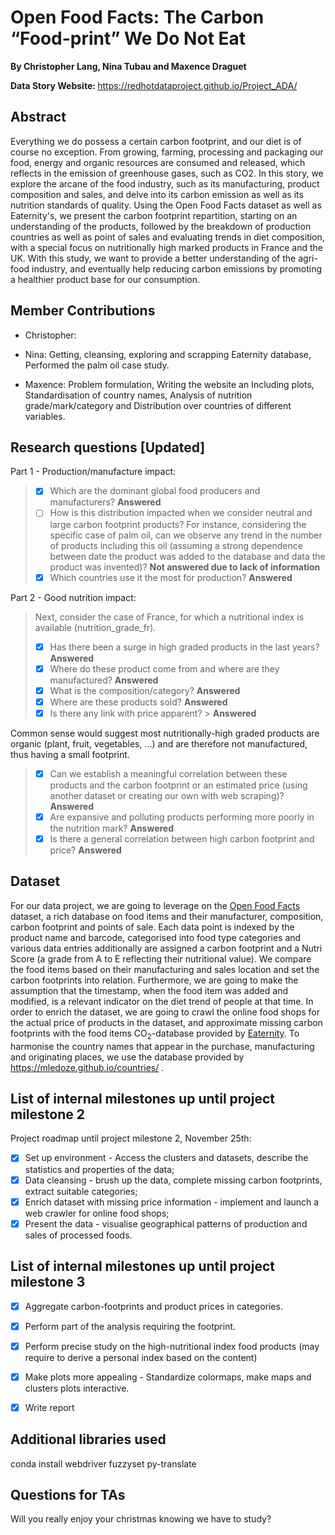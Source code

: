 # Open Food Facts: The Carbon “Food-print” We Do Not Eat
<b> By Christopher Lang, Nina Tubau and Maxence Draguet </b> 

<b> Data Story Website: </b>https://redhotdataproject.github.io/Project_ADA/

## Abstract

Everything we do possess a certain carbon footprint, and our diet is of course no exception. From growing, farming, processing and packaging our food, energy and organic resources are consumed and released, which reflects in the emission of greenhouse gases, such as CO2. In this story, we explore the arcane of the food industry, such as its manufacturing, product composition and sales, and delve into its carbon emission as well as its nutrition standards of quality. Using the Open Food Facts dataset as well as Eaternity's, we present the carbon footprint repartition, starting on an understanding of the products, followed by the breakdown of production countries as well as point of sales and evaluating trends in diet composition, with a special focus on nutritionally high marked products in France and the UK. With this study, we want to provide a better understanding of the agri-food industry, and eventually help reducing carbon emissions by promoting a healthier product base for our consumption.

## Member Contributions

- Christopher:

- Nina: Getting, cleansing, exploring and scrapping Eaternity database, Performed the palm oil case study.

- Maxence: Problem formulation, Writing the website an Including plots, Standardisation of country names, Analysis of nutrition grade/mark/category and Distribution over countries of different variables. 

## Research questions [Updated]
Part 1 - Production/manufacture impact:
> - [x] Which are the dominant global food producers and manufacturers? <b>Answered</b>
> - [ ] How is this distribution impacted when we consider neutral and large carbon footprint products? For instance, considering the specific case of palm oil, can we observe any trend in the number of products including this oil (assuming a strong dependence between date the product was added to the database and data the product was invented)?  <b>Not answered due to lack of information</b>
> - [x] Which countries use it the most for production? <b>Answered</b>


Part 2 - Good nutrition impact:
> Next, consider the case of France, for which a nutritional index is available (nutrition_grade_fr). 
> - [x] Has there been a surge in high graded products in the last years? <b>Answered</b>
> - [x] Where do these product come from and where are they manufactured? <b>Answered</b>
> - [x] What is the composition/category? <b>Answered</b>
> - [x] Where are these products sold? <b>Answered</b>
> - [x] Is there any link with price apparent? > <b>Answered</b>

Common sense would suggest most nutritionally-high graded products are organic (plant, fruit, vegetables, …) and are therefore not manufactured, thus having a small footprint. 

> - [x] Can we establish a meaningful correlation between these products and the carbon footprint or an estimated price (using another dataset or creating our own with web scraping)? <b>Answered</b>
> - [x] Are expansive and polluting products performing more poorly in the nutrition mark? <b>Answered</b>
> - [x] Is there a general correlation between high carbon footprint and price? <b>Answered</b>

## Dataset

For our data project, we are going to leverage on the [Open Food Facts](https://world.openfoodfacts.org/) dataset, a rich database on food items and their manufacturer, composition, carbon footprint and points of sale. Each data point is indexed by the product name and barcode, categorised into food type categories and various data entries additionally are assigned a carbon footprint and a Nutri Score (a grade from A to E reflecting their nutritional value).
We compare the food items based on their manufacturing and sales location and set the carbon footprints into relation. Furthermore, we are going to make the assumption that the timestamp, when the food item was added and modified, is a relevant indicator on the diet trend of people at that time. 
In order to enrich the dataset, we are going to crawl the online food shops for the actual price of products in the dataset, and approximate missing carbon footprints with the food items CO<sub>2</sub>-database provided by [Eaternity](http://www.eaternity.org/foodprint/database?fbclid=IwAR2OF0hWBCky6sBc79pzHo2QXKPUMJpDk-it2etXbGH-HbD1cje0Qd-EYPI). To harmonise the country names that appear in the purchase, manufacturing and originating places, we use the database provided by https://mledoze.github.io/countries/ . 

## List of internal milestones up until project milestone 2

Project roadmap until project milestone 2, November 25th:
- [x] Set up environment - Access the clusters and datasets, describe the statistics and properties of the data; 
- [x] Data cleansing - brush up the data, complete missing carbon footprints, extract suitable categories;
- [x] Enrich dataset with missing price information - implement and launch a web crawler for online food shops;
- [x] Present the data - visualise geographical patterns of production and sales of processed foods. 

## List of internal milestones up until project milestone 3
- [x] Aggregate carbon-footprints and product prices in categories.
- [x] Perform part of the analysis requiring the footprint.
- [x] Perform precise study on the high-nutritional index food products (may require to derive a personal index based on the content)
- [x] Make plots more appealing - Standardize colormaps, make maps and clusters plots interactive.
- [x] Write report


## Additional libraries used
conda install webdriver fuzzyset py-translate 


## Questions for TAs
Will you really enjoy your christmas knowing we have to study? 
